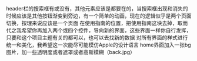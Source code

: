 header栏的搜索框有或没有，其他元素应该是都要在的，当搜索框出现和消失的时候应该是其他按钮渐变到旁边，有一个简单的动画，现在的逻辑似乎是两个页面切换，按理来说应该是一个页面
在使用指南的位置，把使用指南这块去掉，取而代之我希望你再加入两个或四个控件，导向新的界面，这些界面一样你自行发挥，只要和这个项目主题有关的都可以，也可以去找新的数据
对所有界面的样式进行统一和美化，我希望这一次能尽可能模仿Apple的设计语言
home界面加入一张bg图片，加一些透明度或者遮罩或者高斯模糊（back.jpg）
